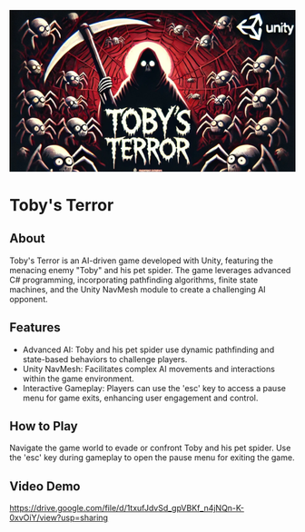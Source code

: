 ![Toby's Terror](https://github.com/Dhruvbam/Tobby-s-Terror/blob/main/tt.png)
# Toby's Terror

## About
Toby's Terror is an AI-driven game developed with Unity, featuring the menacing enemy "Toby" and his pet spider. The game leverages advanced C# programming, incorporating pathfinding algorithms, finite state machines, and the Unity NavMesh module to create a challenging AI opponent.

## Features
- Advanced AI: Toby and his pet spider use dynamic pathfinding and state-based behaviors to challenge players.
- Unity NavMesh: Facilitates complex AI movements and interactions within the game environment.
- Interactive Gameplay: Players can use the 'esc' key to access a pause menu for game exits, enhancing user engagement and control.

## How to Play
Navigate the game world to evade or confront Toby and his pet spider. Use the 'esc' key during gameplay to open the pause menu for exiting the game.

## Video Demo
https://drive.google.com/file/d/1txufJdvSd_gpVBKf_n4jNQn-K-0xvOiY/view?usp=sharing


